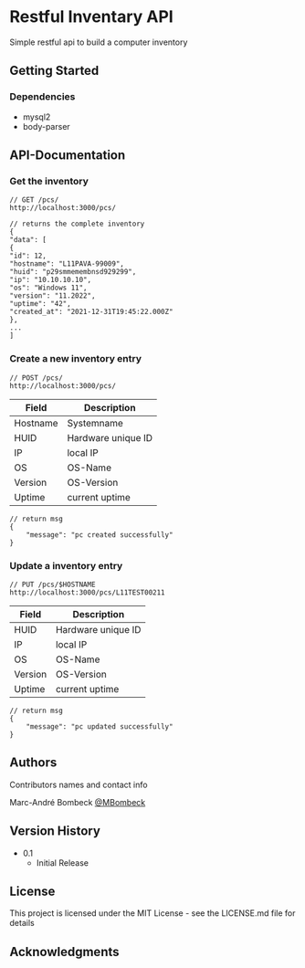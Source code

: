 # Restful Inventary API

Simple restful api to build a computer inventory

## Getting Started

### Dependencies

* mysql2
* body-parser

## API-Documentation

### Get the inventory
```
// GET /pcs/
http://localhost:3000/pcs/
```
```
// returns the complete inventory
{
"data": [
{
"id": 12,
"hostname": "L11PAVA-99009",
"huid": "p29smmemembnsd929299",
"ip": "10.10.10.10",
"os": "Windows 11",
"version": "11.2022",
"uptime": "42",
"created_at": "2021-12-31T19:45:22.000Z"
},
...
]
```

### Create a new inventory entry
```
// POST /pcs/
http://localhost:3000/pcs/
```
|  Field 	|  Description 	|
|---	|---	|
|  Hostname 	|   Systemname	|
|  HUID 	|   Hardware unique ID 	|
|  IP 	|   local IP	|
|  OS 	|   OS-Name	|
|  Version 	|   OS-Version	|
|  Uptime 	|   current uptime	|
```
// return msg
{
    "message": "pc created successfully"
}
```

### Update a inventory entry
```
// PUT /pcs/$HOSTNAME
http://localhost:3000/pcs/L11TEST00211
```
|  Field 	|  Description 	|
|---	|---	|
|  HUID 	|   Hardware unique ID 	|
|  IP 	|   local IP	|
|  OS 	|   OS-Name	|
|  Version 	|   OS-Version	|
|  Uptime 	|   current uptime	|
```
// return msg
{
    "message": "pc updated successfully"
}
```

## Authors

Contributors names and contact info

Marc-André Bombeck
[@MBombeck](https://twitter.com/MBombeck)

## Version History

* 0.1
    * Initial Release

## License

This project is licensed under the MIT License - see the LICENSE.md file for details

## Acknowledgments
